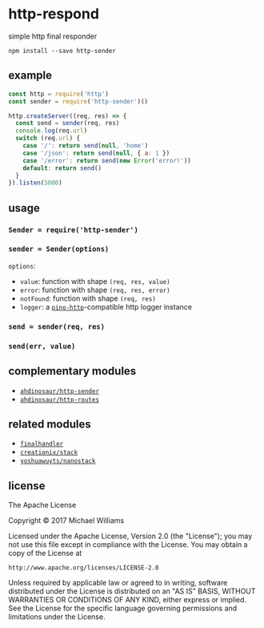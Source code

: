 # http-respond

simple http final responder

```shell
npm install --save http-sender
```

## example

```js
const http = require('http')
const sender = require('http-sender')()

http.createServer((req, res) => {
  const send = sender(req, res)
  console.log(req.url)
  switch (req.url) {
    case '/': return send(null, 'home')
    case '/json': return send(null, { a: 1 })
    case '/error': return send(new Error('error!'))
    default: return send()
  }
}).listen(5000)
```

## usage

### `Sender = require('http-sender')`

### `sender = Sender(options)`

`options`:

- `value`: function with shape `(req, res, value)`
- `error`: function with shape `(req, res, error)`
- `notFound`: function with shape `(req, res)`
- `logger`: a [`pino-http`](https://github.com/pinojs/pino-http)-compatible http logger instance

### `send = sender(req, res)`

### `send(err, value)`

## complementary modules

- [`ahdinosaur/http-sender`](https://github.com/ahdinosaur/http-sender)
- [`ahdinosaur/http-routes`](https://github.com/ahdinosaur/http-routes)

## related modules

- [`finalhandler`](https://github.com/pillarjs/finalhandler)
- [`creationix/stack`](https://github.com/creationix/stack)
- [`yoshuawuyts/nanostack`](https://github.com/yoshuawuyts/nanostack)

## license

The Apache License

Copyright &copy; 2017 Michael Williams

Licensed under the Apache License, Version 2.0 (the "License");
you may not use this file except in compliance with the License.
You may obtain a copy of the License at

    http://www.apache.org/licenses/LICENSE-2.0

Unless required by applicable law or agreed to in writing, software
distributed under the License is distributed on an "AS IS" BASIS,
WITHOUT WARRANTIES OR CONDITIONS OF ANY KIND, either express or implied.
See the License for the specific language governing permissions and
limitations under the License.
